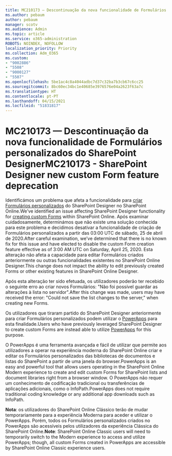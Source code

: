 ```yaml
---
title: MC210173 — Descontinuação da nova funcionalidade de Formulários personalizados do SharePoint Designer
ms.author: pebaum
author: pebaum
manager: scotv
ms.audience: Admin
ms.topic: article
ms.service: o365-administration
ROBOTS: NOINDEX, NOFOLLOW
localization_priority: Priority
ms.collection: Adm_O365
ms.custom:
- "9002886"
- "5508"
- "9000127"
- "5507"
ms.openlocfilehash: 5be1ac4c8a4044adbc7d37c32ba7b3cb67c6cc25
ms.sourcegitcommit: 8bc60ec34bc1e40685e3976576e04a2623f63a7c
ms.translationtype: HT
ms.contentlocale: pt-PT
ms.lasthandoff: 04/15/2021
ms.locfileid: "51831817"
---
```

# <a name="mc210173---sharepoint-designer-new-custom-form-feature-deprecation"></a><span data-ttu-id="efe48-102">MC210173 — Descontinuação da nova funcionalidade de Formulários personalizados do SharePoint Designer</span><span class="sxs-lookup"><span data-stu-id="efe48-102">MC210173 - SharePoint Designer new custom Form feature deprecation</span></span>

<span data-ttu-id="efe48-103">Identificámos um problema que afeta a funcionalidade para [criar Formulários personalizados](https://support.microsoft.com/en-us/office/create-a-custom-list-form-using-sharepoint-designer-917d8fdb-ee00-4441-adb3-a94612d1d105?ui=en-us&rs=en-us&ad=us#bm2) do SharePoint Designer no SharePoint Online.</span><span class="sxs-lookup"><span data-stu-id="efe48-103">We’ve identified an issue affecting SharePoint Designer functionality for [creating custom Forms](https://support.microsoft.com/en-us/office/create-a-custom-list-form-using-sharepoint-designer-917d8fdb-ee00-4441-adb3-a94612d1d105?ui=en-us&rs=en-us&ad=us#bm2) within SharePoint Online.</span></span> <span data-ttu-id="efe48-104">Após examinar cuidadosamente, determinámos que não existe uma solução conhecida para este problema e decidimos desativar a funcionalidade de criação de Formulários personalizados a partir das 03:00 UTC de sábado, 25 de abril de 2020.</span><span class="sxs-lookup"><span data-stu-id="efe48-104">After careful examination, we’ve determined that there is no known fix for this issue and have elected to disable the custom Form creation feature effective as of 3:00 AM UTC on Saturday, April 25, 2020.</span></span> <span data-ttu-id="efe48-105">Esta alteração não afeta a capacidade para editar Formulários criados anteriormente ou outras funcionalidades existentes no SharePoint Online Designer.</span><span class="sxs-lookup"><span data-stu-id="efe48-105">This change does not impact the ability to edit previously created Forms or other existing features in SharePoint Online Designer.</span></span>

<span data-ttu-id="efe48-106">Após esta alteração ter sido efetuada, os utilizadores poderão ter recebido o seguinte erro ao criar novos Formulários: "Não foi possível guardar as alterações à lista no servidor".</span><span class="sxs-lookup"><span data-stu-id="efe48-106">After this change was made, users may have received the error: "Could not save the list changes to the server," when creating new Forms.</span></span>

<span data-ttu-id="efe48-107">Os utilizadores que tiraram partido do SharePoint Designer anteriormente para criar Formulários personalizados podem utilizar o [PowerApps](https://docs.microsoft.com/powerapps/maker/canvas-apps/customize-list-form) para esta finalidade.</span><span class="sxs-lookup"><span data-stu-id="efe48-107">Users who have previously leveraged SharePoint Designer to create custom Forms are instead able to utilize [PowerApps](https://docs.microsoft.com/powerapps/maker/canvas-apps/customize-list-form) for this purpose.</span></span>

<span data-ttu-id="efe48-108">O PowerApps é uma ferramenta avançada e fácil de utilizar que permite aos utilizadores a operar na experiência moderna do SharePoint Online criar e editar os Formulários personalizados das bibliotecas de documentos e listas do SharePoint a partir de uma janela do browser.</span><span class="sxs-lookup"><span data-stu-id="efe48-108">PowerApps is an easy and powerful tool that allows users operating in the SharePoint Online Modern experience to create and edit custom Forms for SharePoint lists and document libraries right from a browser window.</span></span> <span data-ttu-id="efe48-109">O PowerApps não requer um conhecimento de codificação tradicional ou transferências de aplicações adicionais, como o InfoPath.</span><span class="sxs-lookup"><span data-stu-id="efe48-109">PowerApps does not require traditional coding knowledge or any additional app downloads such as InfoPath.</span></span>

<span data-ttu-id="efe48-110">**Nota**: os utilizadores do SharePoint Online Clássico terão de mudar temporariamente para a experiência Moderna para aceder e utilizar o PowerApps. Porém, todos os Formulários personalizados criados no PowerApps são acessíveis pelos utilizadores da experiência Clássica do SharePoint Online.</span><span class="sxs-lookup"><span data-stu-id="efe48-110">**Note**: SharePoint Online Classic users will need to temporarily switch to the Modern experience to access and utilize PowerApps; though, all custom Forms created in PowerApps are accessible by SharePoint Online Classic experience users.</span></span>
